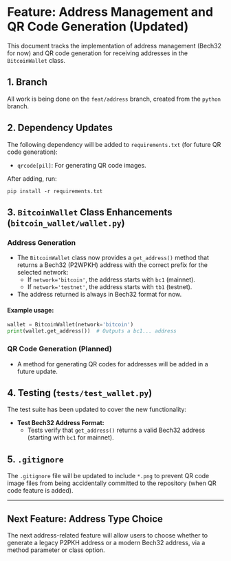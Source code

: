 
# Feature: Address Management and QR Code Generation (Updated)

This document tracks the implementation of address management (Bech32 for now) and QR code generation for receiving addresses in the `BitcoinWallet` class.

## 1. Branch

All work is being done on the `feat/address` branch, created from the `python` branch.

## 2. Dependency Updates

The following dependency will be added to `requirements.txt` (for future QR code generation):

- `qrcode[pil]`: For generating QR code images.

After adding, run:
```
pip install -r requirements.txt
```

## 3. `BitcoinWallet` Class Enhancements (`bitcoin_wallet/wallet.py`)

### Address Generation

- The `BitcoinWallet` class now provides a `get_address()` method that returns a Bech32 (P2WPKH) address with the correct prefix for the selected network:
  - If `network='bitcoin'`, the address starts with `bc1` (mainnet).
  - If `network='testnet'`, the address starts with `tb1` (testnet).
- The address returned is always in Bech32 format for now.

#### Example usage:
```python
wallet = BitcoinWallet(network='bitcoin')
print(wallet.get_address())  # Outputs a bc1... address
```

### QR Code Generation (Planned)

- A method for generating QR codes for addresses will be added in a future update.

## 4. Testing (`tests/test_wallet.py`)

The test suite has been updated to cover the new functionality:

- **Test Bech32 Address Format:**
  - Tests verify that `get_address()` returns a valid Bech32 address (starting with `bc1` for mainnet).

## 5. `.gitignore`

The `.gitignore` file will be updated to include `*.png` to prevent QR code image files from being accidentally committed to the repository (when QR code feature is added).

---

## Next Feature: Address Type Choice

The next address-related feature will allow users to choose whether to generate a legacy P2PKH address or a modern Bech32 address, via a method parameter or class option.
